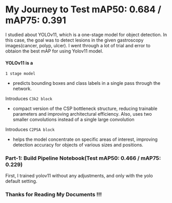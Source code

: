# My Journey to Test mAP50: 0.684 / mAP75: 0.391

I studied about YOLOv11, which is a one-stage model for object detection. In this case, the goal was to detect lesions in the given gastroscopy images(cancer, polyp, ulcer). I went through a lot of trial and error to obtaion the best mAP for using Yolov11 model.


#### YOLOv11 is a

`1 stage model` 
  -  predicts bounding boxes and class labels in a single pass through the network.

Introduces `C3k2 block`
  - compact version of the CSP bottleneck structure, reducing trainable parameters and improving architectural efficiency. Also, uses two smaller convolutions instead of a single large convolution

Introduces `C2PSA block`
  - helps the model concentrate on specific areas of interest, improving detection accuracy for objects of various sizes and positions.




### Part-1: Build Pipeline Notebook(Test mAP50: 0.466 / mAP75: 0.229)

First, I trained yolov11 without any adjustments, and only with the yolo default setting. 

### Thanks for Reading My Documents !!!
